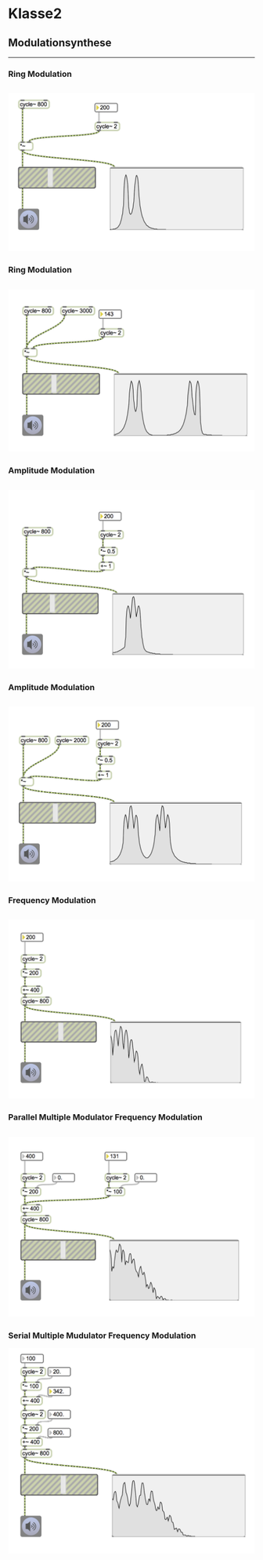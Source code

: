 # Klasse2

## Modulationsynthese

---
### Ring Modulation
![](Klasse2/rm.png)
---
### Ring Modulation
![](Klasse2/rm2.png)
---
### Amplitude Modulation
![](Klasse2/am.png)
---
### Amplitude Modulation
![](Klasse2/am2.png)
---
### Frequency Modulation
![](Klasse2/fm.png)
---
### Parallel Multiple Modulator Frequency Modulation
![](Klasse2/pmmfm.png)
---
### Serial Multiple Mudulator Frequency Modulation
![](Klasse2/smmfm.png)
